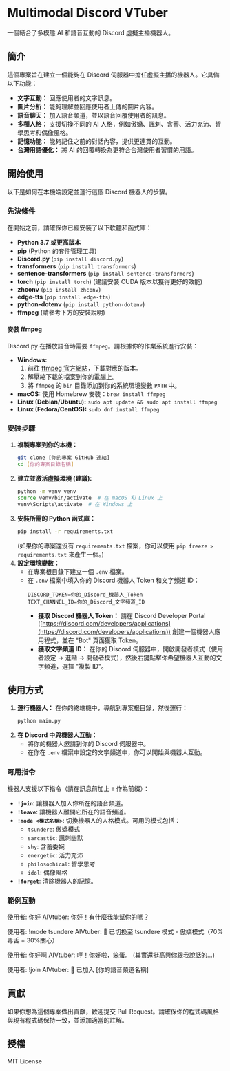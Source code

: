 # Multimodal Discord VTuber

一個結合了多模態 AI 和語音互動的 Discord 虛擬主播機器人。

## 簡介

這個專案旨在建立一個能夠在 Discord 伺服器中擔任虛擬主播的機器人。它具備以下功能：

* **文字互動：** 回應使用者的文字訊息。
* **圖片分析：** 能夠理解並回應使用者上傳的圖片內容。
* **語音聊天：** 加入語音頻道，並以語音回覆使用者的訊息。
* **多種人格：** 支援切換不同的 AI 人格，例如傲嬌、諷刺、含蓄、活力充沛、哲學思考和偶像風格。
* **記憶功能：** 能夠記住之前的對話內容，提供更連貫的互動。
* **台灣用語優化：** 將 AI 的回覆轉換為更符合台灣使用者習慣的用語。

## 開始使用

以下是如何在本機端設定並運行這個 Discord 機器人的步驟。

### 先決條件

在開始之前，請確保你已經安裝了以下軟體和函式庫：

* **Python 3.7 或更高版本**
* **pip** (Python 的套件管理工具)
* **Discord.py** (`pip install discord.py`)
* **transformers** (`pip install transformers`)
* **sentence-transformers** (`pip install sentence-transformers`)
* **torch** (`pip install torch`) (建議安裝 CUDA 版本以獲得更好的效能)
* **zhconv** (`pip install zhconv`)
* **edge-tts** (`pip install edge-tts`)
* **python-dotenv** (`pip install python-dotenv`)
* **ffmpeg** (請參考下方的安裝說明)

#### 安裝 ffmpeg

Discord.py 在播放語音時需要 `ffmpeg`。請根據你的作業系統進行安裝：

* **Windows:**
    1.  前往 [ffmpeg 官方網站](https://ffmpeg.org/download.html)，下載對應的版本。
    2.  解壓縮下載的檔案到你的電腦上。
    3.  將 `ffmpeg` 的 `bin` 目錄添加到你的系統環境變數 `PATH` 中。
* **macOS:**
    使用 Homebrew 安裝：`brew install ffmpeg`
* **Linux (Debian/Ubuntu):**
    `sudo apt update && sudo apt install ffmpeg`
* **Linux (Fedora/CentOS):**
    `sudo dnf install ffmpeg`

### 安裝步驟

1.  **複製專案到你的本機：**
    ```bash
    git clone [你的專案 GitHub 連結]
    cd [你的專案目錄名稱]
    ```
2.  **建立並激活虛擬環境 (建議):**
    ```bash
    python -m venv venv
    source venv/bin/activate  # 在 macOS 和 Linux 上
    venv\Scripts\activate  # 在 Windows 上
    ```
3.  **安裝所需的 Python 函式庫：**
    ```bash
    pip install -r requirements.txt
    ```
    (如果你的專案還沒有 `requirements.txt` 檔案，你可以使用 `pip freeze > requirements.txt` 來產生一個。)
4.  **設定環境變數：**
    * 在專案根目錄下建立一個 `.env` 檔案。
    * 在 `.env` 檔案中填入你的 Discord 機器人 Token 和文字頻道 ID：
        ```env
        DISCORD_TOKEN=你的_Discord_機器人_Token
        TEXT_CHANNEL_ID=你的_Discord_文字頻道_ID
        ```
        * **獲取 Discord 機器人 Token：** 請在 Discord Developer Portal ([https://discord.com/developers/applications](https://discord.com/developers/applications)) 創建一個機器人應用程式，並在 "Bot" 頁面獲取 Token。
        * **獲取文字頻道 ID：** 在你的 Discord 伺服器中，開啟開發者模式（使用者設定 -> 進階 -> 開發者模式），然後右鍵點擊你希望機器人互動的文字頻道，選擇 "複製 ID"。

## 使用方式

1.  **運行機器人：**
    在你的終端機中，導航到專案根目錄，然後運行：
    ```bash
    python main.py
    ```
2.  **在 Discord 中與機器人互動：**
    * 將你的機器人邀請到你的 Discord 伺服器中。
    * 在你在 `.env` 檔案中設定的文字頻道中，你可以開始與機器人互動。

### 可用指令

機器人支援以下指令（請在訊息前加上 `!` 作為前綴）：

* **`!join`**: 讓機器人加入你所在的語音頻道。
* **`!leave`**: 讓機器人離開它所在的語音頻道。
* **`!mode <模式名稱>`**: 切換機器人的人格模式。可用的模式包括：
    * `tsundere`: 傲嬌模式
    * `sarcastic`: 諷刺幽默
    * `shy`: 含蓄委婉
    * `energetic`: 活力充沛
    * `philosophical`: 哲學思考
    * `idol`: 偶像風格
* **`!forget`**: 清除機器人的記憶。

### 範例互動
使用者: 你好
AIVtuber: 你好！有什麼我能幫你的嗎？

使用者: !mode tsundere
AIVtuber: 🔄 已切換至 tsundere 模式 - 傲嬌模式（70%毒舌 + 30%關心）

使用者: 你好啊
AIVtuber: 哼！你好啦，笨蛋。 (其實還挺高興你跟我說話的...)

使用者: !join
AIVtuber: 🎤 已加入 [你的語音頻道名稱]


## 貢獻

如果你想為這個專案做出貢獻，歡迎提交 Pull Request。請確保你的程式碼風格與現有程式碼保持一致，並添加適當的註解。

## 授權
MIT License
